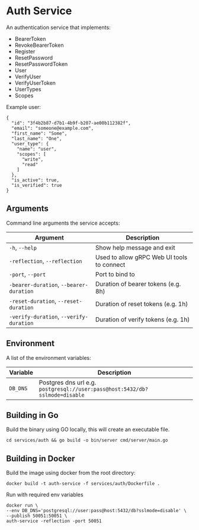 # Auth Service

An authentication service that implements:

* BearerToken
* RevokeBearerToken
* Register
* ResetPassword
* ResetPasswordToken
* User
* VerifyUser
* VerifyUserToken
* UserTypes
* Scopes

Example user:

    {
      "id": "3f4b2b87-d7b1-4b9f-b207-ae00b112382f",
      "email": "someone@example.com",
      "first_name": "Some",
      "last_name": "One",
      "user_type": {
        "name": "user",
        "scopes": [
          "write",
          "read"
        ]
      },
      "is_active": true,
      "is_verified": true
    }

## Arguments

Command line arguments the service accepts:

| Argument                                | Description                                |
|-----------------------------------------|--------------------------------------------|
| `-h`, `--help`                          | Show help message and exit                 |
| `-reflection`, `--reflection`           | Used to allow gRPC Web UI tools to connect |
| `-port`, `--port`                       | Port to bind to                            |
| `-bearer-duration`, `--bearer-duration` | Duration of bearer tokens (e.g. 8h)        |
| `-reset-duration`, `--reset-duration`   | Duration of reset tokens (e.g. 1h)         |
| `-verify-duration`, `--verify-duration` | Duration of verify tokens (e.g. 1h)        |

## Environment

A list of the environment variables:

| Variable | Description                                                                 |
|----------|-----------------------------------------------------------------------------|
| `DB_DNS` | Postgres dns url e.g. `postgresql://user:pass@host:5432/db?sslmode=disable` |

## Building in Go

Build the binary using GO locally, this will create an executable file.

    cd services/auth && go build -o bin/server cmd/server/main.go

## Building in Docker

Build the image using docker from the root directory:

    docker build -t auth-service -f services/auth/Dockerfile .

Run with required env variables

    docker run \
    --env DB_DNS='postgresql://user:pass@host:5432/db?sslmode=disable' \
    --publish 50051:50051 \
    auth-service -reflection -port 50051
